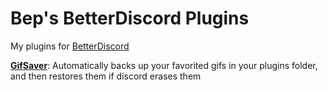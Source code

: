 # Bep's BetterDiscord Plugins

My plugins for [BetterDiscord](https://github.com/rauenzi/BetterDiscordApp)

[**GifSaver**](https://raw.githubusercontent.com/bepvte/bd-addons/main/plugins/gifsaver.plugin.js): Automatically backs up your favorited gifs in your plugins folder, and then restores them if discord erases them
